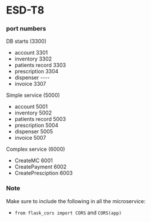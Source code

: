 # ESD-T8

### port numbers
DB starts (3300)
- account 3301
- inventory 3302
- patients record 3303
- prescription 3304
- dispenser ----
- invoice 3307

Simple service (5000)
- account 5001
- inventory 5002
- patients record 5003
- prescription 5004
- dispenser 5005
- invoice 5007

Complex service (6000)
- CreateMC 6001
- CreatePayment 6002
- CreatePresciption 6003



### Note

Make sure to include the following in all the microservice:
- ```from flask_cors import CORS``` and ```CORS(app)``` 

